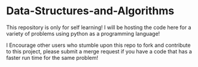 # Data-Structures-and-Algorithms

This repository is only for self learning!
I will be hosting the code here for a variety of problems using python as a programming language!

I Encourage other users who stumble upon this repo to fork and contribute to this project, please submit a merge request 
if you have a code that has a faster run time for the same problem!  
